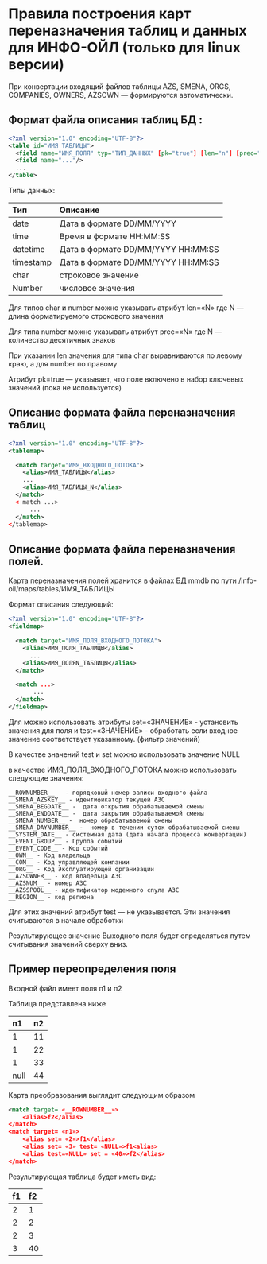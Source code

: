 # Правила построения карт переназначения таблиц и данных для ИНФО-ОЙЛ (только для linux версии)

При конвертации входящий файлов таблицы AZS, SMENA, ORGS, COMPANIES, OWNERS, AZSOWN — формируются автоматически.

## Формат файла описания таблиц БД :
```xml
<?xml version="1.0" encoding="UTF-8"?>
<table id="ИМЯ_ТАБЛИЦЫ">
  <field name="ИМЯ_ПОЛЯ" typ="ТИП_ДАННЫХ" [pk="true"] [len="n"] [prec="n"]/>
  <field name="..."/>
  ...	 
</table>
```

Типы данных:

|Тип|Описание|
|:--|:-------|
|date|Дата в формате DD/MM/YYYY|
|time|Время в формате HH:MM:SS|
|datetime|Дата в формате DD/MM/YYYY HH:MM:SS|
|timestamp|Дата в формате DD/MM/YYYY HH:MM:SS|
|char|строковое значение|
|Number|числовое значения|

Для типов char и number можно указывать атрибут len=«N» где N — длина форматируемого строкового значения

Для типа number можно указывать атрибут prec=«N» где N — количество десятичных знаков

При указании len значения для типа char выравниваются по левому краю, а для number по правому

Атрибут pk=true — указывает, что поле включено в набор ключевых значений (пока не используется)

## Описание формата файла переназначения таблиц
```xml
<?xml version="1.0" encoding="UTF-8"?>
<tablemap>

  <match target="ИМЯ_ВХОДНОГО_ПОТОКА">
    <alias>ИМЯ_ТАБЛИЦЫ</alias>
    ...
    <alias>ИМЯ_ТАБЛИЦЫ_N</alias>
  </match>
  < match ...>	
	  ...
  </match>
</tablemap>
```

## Описание формата  файла переназначения полей.

Карта переназначения полей хранится в файлах БД mmdb по пути /info-oil/maps/tables/ИМЯ_ТАБЛИЦЫ

Формат описания следующий:
```xml
<?xml version="1.0" encoding="UTF-8"?>
<fieldmap>

  <match target="ИМЯ_ПОЛЯ_ВХОДНОГО_ПОТОКА">
    <alias>ИМЯ_ПОЛЯ_ТАБЛИЦЫ</alias>
 	  ... 
    <alias>ИМЯ_ПОЛЯN_ТАБЛИЦЫ</alias>
  </match>

  <match ...>	
	   ...
  </match>
</fieldmap>
```

Для <alias> можно использовать атрибуты set=«ЗНАЧЕНИЕ» - установить значения для поля и test=«ЗНАЧЕНИЕ» - обработать если входное значение соответствует указанному. (фильтр значений)

В качестве значений test и set можно использовать значение NULL 

в качестве  ИМЯ_ПОЛЯ_ВХОДНОГО_ПОТОКА можно использовать следующие значения:
```
__ROWNUMBER__	- порядковый номер записи входного файла
__SMENA_AZSKEY__ - идентификатор текущей АЗС
__SMENA_BEGDATE__ -  дата открытия обрабатываемой смены
__SMENA_ENDDATE__ -  дата закрытия обрабатываемой смены	
__SMENA_NUMBER__ -  номер обрабатываемой смены
__SMENA_DAYNUMBER__ -  номер в течении суток обрабатываемой смены
__SYSTEM_DATE__ - системная дата (дата начала процесса конвертации)
__EVENT_GROUP__ - Группа событий
__EVENT_CODE__ - Код событий
__OWN__ - Код владельца
__COM__ - Код управляющей компании						
__ORG__ - Код Эксплуатирующей организации
__AZSOWNER__ - код владельца АЗС
__AZSNUM__ - номер АЗС
__AZSSPOOL__ - идентификатор модемного спула АЗС
__REGION__ - код региона
```

Для этих значений атрибут test — не указывается. Эти значения считываются в начале обработки

Результирующее значение Выходного поля будет определяться путем считывания значений <alias> сверху вниз. 

## Пример переопределения поля 

Входной файл имеет поля п1 и п2 

Таблица представлена ниже

|п1|п2|
|:-|:-|
|1|11|
|1|22|
|1|33|
|null|44|

Карта преобразования выглядит следующим образом
```xml
<match target= «__ROWNUMBER__»>
	<alias>f2</alias>
</match>
<match target= «п1»>
	<alias set= «2»>f1</alias>
	<alias set= «3» test= «NULL»>f1<alias>
	<alias test=«NULL» set = «40»>f2</alias>
</match>
```

Результирующая таблица будет иметь вид:

|f1|f2|
|:-|:-|
|2|1|
|2|2|
|2|3|
|3|40|
